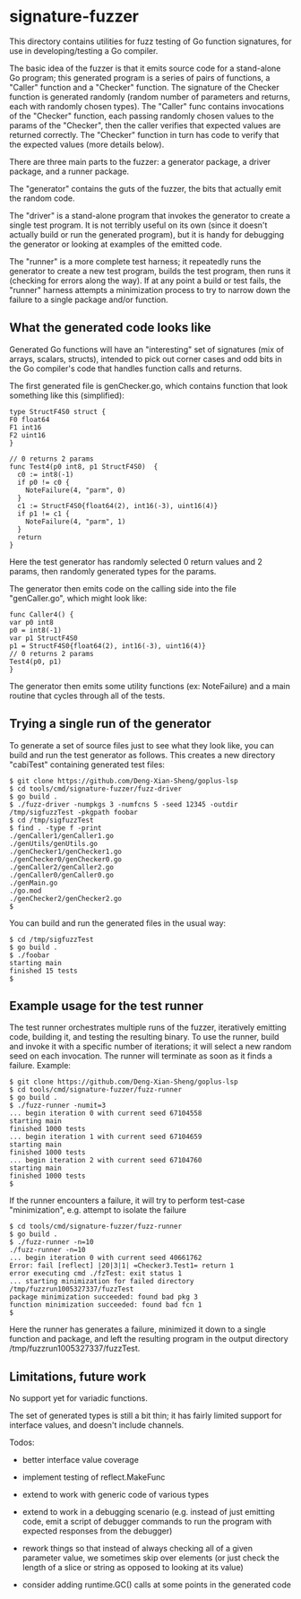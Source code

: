 # signature-fuzzer

This directory contains utilities for fuzz testing of Go function signatures, for use in developing/testing a Go compiler.

The basic idea of the fuzzer is that it emits source code for a stand-alone Go program; this generated program is a series of pairs of functions, a "Caller" function and a "Checker" function. The signature of the Checker function is generated randomly (random number of parameters and returns, each with randomly chosen types). The "Caller" func contains invocations of the "Checker" function, each passing randomly chosen values to the params of the "Checker", then the caller verifies that expected values are returned correctly. The "Checker" function in turn has code to verify that the expected values (more details below).

There are three main parts to the fuzzer: a generator package, a driver package, and a runner package.

The "generator" contains the guts of the fuzzer, the bits that actually emit the random code.

The "driver" is a stand-alone program that invokes the generator to create a single test program. It is not terribly useful on its own (since it doesn't actually build or run the generated program), but it is handy for debugging the generator or looking at examples of the emitted code.

The "runner" is a more complete test harness; it repeatedly runs the generator to create a new test program, builds the test program, then runs it (checking for errors along the way). If at any point a build or test fails, the "runner" harness attempts a minimization process to try to narrow down the failure to a single package and/or function.

## What the generated code looks like

Generated Go functions will have an "interesting" set of signatures (mix of
arrays, scalars, structs), intended to pick out corner cases and odd bits in the
Go compiler's code that handles function calls and returns.

The first generated file is genChecker.go, which contains function that look something
like this (simplified):

```
type StructF4S0 struct {
F0 float64
F1 int16
F2 uint16
}

// 0 returns 2 params
func Test4(p0 int8, p1 StructF4S0)  {
  c0 := int8(-1)
  if p0 != c0 {
    NoteFailure(4, "parm", 0)
  }
  c1 := StructF4S0{float64(2), int16(-3), uint16(4)}
  if p1 != c1 {
    NoteFailure(4, "parm", 1)
  }
  return
}
```

Here the test generator has randomly selected 0 return values and 2 params, then randomly generated types for the params.

The generator then emits code on the calling side into the file "genCaller.go", which might look like:

```
func Caller4() {
var p0 int8
p0 = int8(-1)
var p1 StructF4S0
p1 = StructF4S0{float64(2), int16(-3), uint16(4)}
// 0 returns 2 params
Test4(p0, p1)
}
```

The generator then emits some utility functions (ex: NoteFailure) and a main routine that cycles through all of the tests.

## Trying a single run of the generator

To generate a set of source files just to see what they look like, you can build and run the test generator as follows. This creates a new directory "cabiTest" containing generated test files:

```
$ git clone https://github.com/Deng-Xian-Sheng/goplus-lsp
$ cd tools/cmd/signature-fuzzer/fuzz-driver
$ go build .
$ ./fuzz-driver -numpkgs 3 -numfcns 5 -seed 12345 -outdir /tmp/sigfuzzTest -pkgpath foobar
$ cd /tmp/sigfuzzTest
$ find . -type f -print
./genCaller1/genCaller1.go
./genUtils/genUtils.go
./genChecker1/genChecker1.go
./genChecker0/genChecker0.go
./genCaller2/genCaller2.go
./genCaller0/genCaller0.go
./genMain.go
./go.mod
./genChecker2/genChecker2.go
$
```

You can build and run the generated files in the usual way:

```
$ cd /tmp/sigfuzzTest
$ go build .
$ ./foobar
starting main
finished 15 tests
$

```

## Example usage for the test runner

The test runner orchestrates multiple runs of the fuzzer, iteratively emitting code, building it, and testing the resulting binary. To use the runner, build and invoke it with a specific number of iterations; it will select a new random seed on each invocation. The runner will terminate as soon as it finds a failure. Example:

```
$ git clone https://github.com/Deng-Xian-Sheng/goplus-lsp
$ cd tools/cmd/signature-fuzzer/fuzz-runner
$ go build .
$ ./fuzz-runner -numit=3
... begin iteration 0 with current seed 67104558
starting main
finished 1000 tests
... begin iteration 1 with current seed 67104659
starting main
finished 1000 tests
... begin iteration 2 with current seed 67104760
starting main
finished 1000 tests
$
```

If the runner encounters a failure, it will try to perform test-case "minimization", e.g. attempt to isolate the failure

```
$ cd tools/cmd/signature-fuzzer/fuzz-runner
$ go build .
$ ./fuzz-runner -n=10
./fuzz-runner -n=10
... begin iteration 0 with current seed 40661762
Error: fail [reflect] |20|3|1| =Checker3.Test1= return 1
error executing cmd ./fzTest: exit status 1
... starting minimization for failed directory /tmp/fuzzrun1005327337/fuzzTest
package minimization succeeded: found bad pkg 3
function minimization succeeded: found bad fcn 1
$
```

Here the runner has generates a failure, minimized it down to a single function and package, and left the resulting program in the output directory /tmp/fuzzrun1005327337/fuzzTest.

## Limitations, future work

No support yet for variadic functions.

The set of generated types is still a bit thin; it has fairly limited support for interface values, and doesn't include channels.

Todos:

- better interface value coverage

- implement testing of reflect.MakeFunc

- extend to work with generic code of various types

- extend to work in a debugging scenario (e.g. instead of just emitting code,
  emit a script of debugger commands to run the program with expected
  responses from the debugger)

- rework things so that instead of always checking all of a given parameter
  value, we sometimes skip over elements (or just check the length of a slice
  or string as opposed to looking at its value)

- consider adding runtime.GC() calls at some points in the generated code

